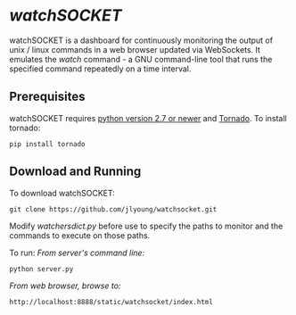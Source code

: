 # _watchSOCKET_

watchSOCKET is a dashboard for continuously monitoring the output of unix / linux commands in a web browser updated via WebSockets.
It emulates the _watch_ command - a GNU command-line tool that runs the specified command repeatedly on a time interval.

## Prerequisites

watchSOCKET requires [python version 2.7 or newer](http://www.python.org/download/releases/) and [Tornado](http://www.tornadoweb.org/).
To install tornado:
```
pip install tornado
```

## Download and Running
To download watchSOCKET:
```
git clone https://github.com/jlyoung/watchsocket.git
```

Modify _watchersdict.py_ before use to specify the paths to monitor and the commands to execute on those paths.

To run:
_From server's command line:_
```
python server.py
```
_From web browser, browse to:_
```
http://localhost:8888/static/watchsocket/index.html
```